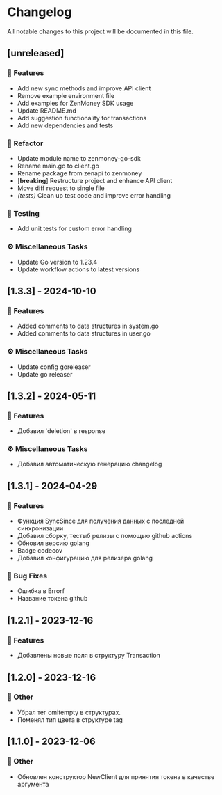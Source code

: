 # Changelog

All notable changes to this project will be documented in this file.

## [unreleased]

### 🚀 Features

- Add new sync methods and improve API client
- Remove example environment file
- Add examples for ZenMoney SDK usage
- Update README.md
- Add suggestion functionality for transactions
- Add new dependencies and tests

### 🚜 Refactor

- Update module name to zenmoney-go-sdk
- Rename main.go to client.go
- Rename package from zenapi to zenmoney
- [**breaking**] Restructure project and enhance API client
- Move diff request to single file
- *(tests)* Clean up test code and improve error handling

### 🧪 Testing

- Add unit tests for custom error handling

### ⚙️ Miscellaneous Tasks

- Update Go version to 1.23.4
- Update workflow actions to latest versions

## [1.3.3] - 2024-10-10

### 🚀 Features

- Added comments to data structures in system.go
- Added comments to data structures in user.go

### ⚙️ Miscellaneous Tasks

- Update config goreleaser
- Update go releaser

## [1.3.2] - 2024-05-11

### 🚀 Features

- Добавил 'deletion' в response

### ⚙️ Miscellaneous Tasks

- Добавил автоматическую генерацию changelog

## [1.3.1] - 2024-04-29

### 🚀 Features

- Функция SyncSince для получения данных с последней синхронизации
- Добавил сборку, тестыб релизы с помощью github actions
- Обновил версию golang
- Badge codecov
- Добавил конфигурацию для релизера golang

### 🐛 Bug Fixes

- Ошибка в Errorf
- Название токена github

## [1.2.1] - 2023-12-16

### 🚀 Features

- Добавлены новые поля в структуру Transaction

## [1.2.0] - 2023-12-16

### 💼 Other

- Убрал тег omitempty в структурах.
- Поменял тип цвета в структуре tag

## [1.1.0] - 2023-12-06

### 💼 Other

- Обновлен конструктор NewClient для принятия токена в качестве аргумента

<!-- generated by git-cliff -->
